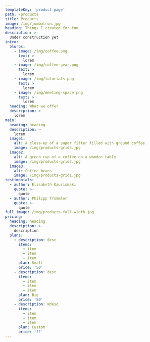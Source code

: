```yaml
---
templateKey: 'product-page'
path: /products
title: Products
image: /img/jumbotron.jpg
heading: Things I created for fun
description: >-
  Under construction yet
intro:
  blurbs:
    - image: /img/coffee.png
      text: >
        lorem
    - image: /img/coffee-gear.png
      text: >
        lorem
    - image: /img/tutorials.png
      text: >
        lorem
    - image: /img/meeting-space.png
      text: >
        lorem
  heading: What we offer
  description: >
    lorem
main:
  heading: heading
  description: >
    lorem
  image1:
    alt: A close-up of a paper filter filled with ground coffee
    image: /img/products-grid3.jpg
  image2:
    alt: A green cup of a coffee on a wooden table
    image: /img/products-grid2.jpg
  image3:
    alt: Coffee beans
    image: /img/products-grid1.jpg
testimonials:
  - author: Elisabeth Kaurismäki
    quote: >-
      quote
  - author: Philipp Trommler
    quote: >-
      quote
full_image: /img/products-full-width.jpg
pricing:
  heading: heading
  description: >-
    description
  plans:
    - description: desc
      items:
        - item
        - item
        - item
      plan: Small
      price: '50'
    - description: desc
      items:
        - item
        - item
        - item
      plan: Big
      price: '80'
    - description: Wdesc
      items:
        - item
        - item
        - item
      plan: Custom
      price: '??'
---
```

